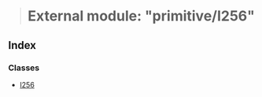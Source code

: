 > # External module: "primitive/I256"

## Index

### Classes

* [I256](../classes/_primitive_i256_.i256.md)